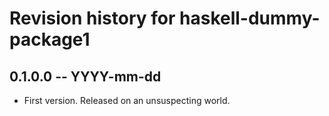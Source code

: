 # Revision history for haskell-dummy-package1

## 0.1.0.0  -- YYYY-mm-dd

* First version. Released on an unsuspecting world.
